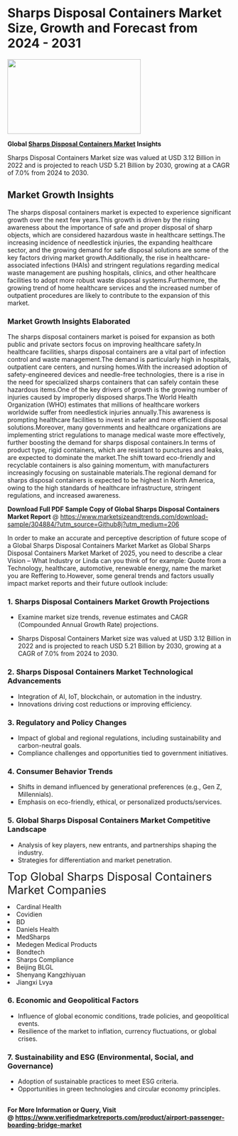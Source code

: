 <H1>Sharps Disposal Containers Market Size, Growth and Forecast from 2024 - 2031</H1><img class="aligncenter size-medium wp-image-584254" src="https://thirdeyenews.in/wp-content/uploads/2024/09/Global-Market-Research-300x168.jpeg" alt="" width="300" height="168" /><p><strong>Global&nbsp;<a href="https://www.marketsizeandtrends.com/download-sample/304884/?utm_source=Github8j?utm_medium=206">Sharps Disposal Containers Market</a> Insights</strong></p><p>Sharps Disposal Containers Market size was valued at USD 3.12 Billion in 2022 and is projected to reach USD 5.21 Billion by 2030, growing at a CAGR of 7.0% from 2024 to 2030.</p><p><h2>Market Growth Insights</h2> The sharps disposal containers market is expected to experience significant growth over the next few years.This growth is driven by the rising awareness about the importance of safe and proper disposal of sharp objects, which are considered hazardous waste in healthcare settings.The increasing incidence of needlestick injuries, the expanding healthcare sector, and the growing demand for safe disposal solutions are some of the key factors driving market growth.Additionally, the rise in healthcare-associated infections (HAIs) and stringent regulations regarding medical waste management are pushing hospitals, clinics, and other healthcare facilities to adopt more robust waste disposal systems.Furthermore, the growing trend of home healthcare services and the increased number of outpatient procedures are likely to contribute to the expansion of this market. <h3>Market Growth Insights Elaborated</h3> The sharps disposal containers market is poised for expansion as both public and private sectors focus on improving healthcare safety.In healthcare facilities, sharps disposal containers are a vital part of infection control and waste management.The demand is particularly high in hospitals, outpatient care centers, and nursing homes.With the increased adoption of safety-engineered devices and needle-free technologies, there is a rise in the need for specialized sharps containers that can safely contain these hazardous items.One of the key drivers of growth is the growing number of injuries caused by improperly disposed sharps.The World Health Organization (WHO) estimates that millions of healthcare workers worldwide suffer from needlestick injuries annually.This awareness is prompting healthcare facilities to invest in safer and more efficient disposal solutions.Moreover, many governments and healthcare organizations are implementing strict regulations to manage medical waste more effectively, further boosting the demand for sharps disposal containers.In terms of product type, rigid containers, which are resistant to punctures and leaks, are expected to dominate the market.The shift toward eco-friendly and recyclable containers is also gaining momentum, with manufacturers increasingly focusing on sustainable materials.The regional demand for sharps disposal containers is expected to be highest in North America, owing to the high standards of healthcare infrastructure, stringent regulations, and increased awareness.</p><p><span class=""><strong>Download Full PDF Sample Copy of Global Sharps Disposal Containers Market Report</strong> @ <a href="https://www.marketsizeandtrends.com/download-sample/304884/?utm_source=Github8j?utm_medium=206" target="_blank">https://www.marketsizeandtrends.com/download-sample/304884/?utm_source=Github8j?utm_medium=206</a></span></p><p>In order to make an accurate and perceptive description of future scope of a Global&nbsp;Sharps Disposal Containers Market Market as Global&nbsp;Sharps Disposal Containers Market Market of 2025, you need to describe a clear Vision &ndash; What Industry or Linda can you think of for example: Quote from a Technology, healthcare, automotive, renewable energy, name the market you are Reffering to.However, some general trends and factors usually impact market reports and their future outlook include:</p><h3>1.&nbsp;<strong>Sharps Disposal Containers Market Growth Projections</strong></h3><ul><li>Examine market size trends, revenue estimates and CAGR (Compounded Annual Growth Rate) projections.</li><li><p>Sharps Disposal Containers Market size was valued at USD 3.12 Billion in 2022 and is projected to reach USD 5.21 Billion by 2030, growing at a CAGR of 7.0% from 2024 to 2030.</p></li></ul><h3>2.&nbsp;<strong>Sharps Disposal Containers Market Technological Advancements</strong></h3><ul><li>Integration of AI, IoT, blockchain, or automation in the industry.</li><li>Innovations driving cost reductions or improving efficiency.</li></ul><h3>3.&nbsp;<strong>Regulatory and Policy Changes</strong></h3><ul><li>Impact of global and regional regulations, including sustainability and carbon-neutral goals.</li><li>Compliance challenges and opportunities tied to government initiatives.</li></ul><h3>4.&nbsp;<strong>Consumer Behavior Trends</strong></h3><ul><li>Shifts in demand influenced by generational preferences (e.g., Gen Z, Millennials).</li><li>Emphasis on eco-friendly, ethical, or personalized products/services.</li></ul><h3>5.&nbsp;<strong>Global Sharps Disposal Containers Market Competitive Landscape</strong></h3><ul><li>Analysis of key players, new entrants, and partnerships shaping the industry.</li><li>Strategies for differentiation and market penetration.</li></ul><p data-pm-slice="1 1 []"><span style="color: inherit; font-family: inherit; font-size: 25px;">Top Global Sharps Disposal Containers Market Companies</span></p><div class="" data-test-id=""><p><li>Cardinal Health</li><li> Covidien</li><li> BD</li><li> Daniels Health</li><li> MedSharps</li><li> Medegen Medical Products</li><li> Bondtech</li><li> Sharps Compliance</li><li> Beijing BLGL</li><li> Shenyang Kangzhiyuan</li><li> Jiangxi Lvya</li></p></div><h3>6.&nbsp;<strong>Economic and Geopolitical Factors</strong></h3><ul><li>Influence of global economic conditions, trade policies, and geopolitical events.</li><li>Resilience of the market to inflation, currency fluctuations, or global crises.</li></ul><h3>7.&nbsp;<strong>Sustainability and ESG (Environmental, Social, and Governance)</strong></h3><ul><li>Adoption of sustainable practices to meet ESG criteria.</li><li>Opportunities in green technologies and circular economy principles.</li></ul><h2><strong style="font-size: 14px;">For More Information or Query, Visit @&nbsp;</strong><a style="background-color: #ffffff; font-size: 14px;" href="https://www.marketsizeandtrends.com/report/sharps-disposal-containers-market/" target="_blank">https://www.verifiedmarketreports.com/product/airport-passenger-boarding-bridge-market</a></h2>